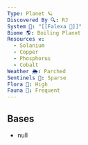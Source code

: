 ```yaml
---
Type: Planet 🪐
Discovered By 🔍: RJ
System 🔆: "[[Falexa 🔆]]"
Biome 🌎: Boiling Planet
Resources ⚒️:
  - Solanium
  - Copper
  - Phosphorus
  - Cobalt
Weather 🌦️: Parched
Sentinels 🚨: Sparse
Flora 🌿: High
Fauna 🐾: Frequent
---
```

## Bases
- null
